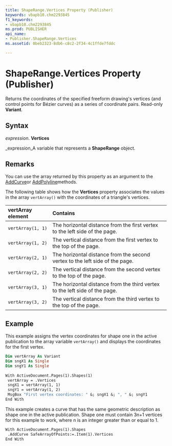 ```yaml
---
title: ShapeRange.Vertices Property (Publisher)
keywords: vbapb10.chm2293845
f1_keywords:
- vbapb10.chm2293845
ms.prod: PUBLISHER
api_name:
- Publisher.ShapeRange.Vertices
ms.assetid: 0beb2323-8db6-c8c2-2f34-4c1ffde7fddc

---
```



# ShapeRange.Vertices Property (Publisher)

Returns the coordinates of the specified freeform drawing's vertices (and control points for Bézier curves) as a series of coordinate pairs. Read-only  **Variant**.


## Syntax

 _expression_. **Vertices**

 _expression_A variable that represents a  **ShapeRange** object.


## Remarks

You can use the array returned by this property as an argument to the  [AddCurve](shapes.addcurve-method-publisher.md)or  [AddPolyline](shapes.addpolyline-method-publisher.md)methods.

The following table shows how the  **Vertices** property associates the values in the array `vertArray()` with the coordinates of a triangle's vertices.



|**vertArray element**|**Contains**|
|:-----|:-----|
| `vertArray(1, 1)`|The horizontal distance from the first vertex to the left side of the page.|
| `vertArray(1, 2)`|The vertical distance from the first vertex to the top of the page.|
| `vertArray(2, 1)`|The horizontal distance from the second vertex to the left side of the page.|
| `vertArray(2, 2)`|The vertical distance from the second vertex to the top of the page.|
| `vertArray(3, 1)`|The horizontal distance from the third vertex to the left side of the page.|
| `vertArray(3, 2)`|The vertical distance from the third vertex to the top of the page.|

## Example

This example assigns the vertex coordinates for shape one in the active publication to the array variable  `vertArray()` and displays the coordinates for the first vertex.


```vb
Dim vertArray As Variant 
Dim sngX1 As Single 
Dim sngY1 As Single 
 
With ActiveDocument.Pages(1).Shapes(1) 
 vertArray = .Vertices 
 sngX1 = vertArray(1, 1) 
 sngY1 = vertArray(1, 2) 
 MsgBox "First vertex coordinates: " &; sngX1 &; ", " &; sngY1 
End With
```

This example creates a curve that has the same geometric description as shape one in the active publication. Shape one must contain 3n+1 vertices for this example to work, where n is an integer greater than or equal to 1.




```vb
With ActiveDocument.Pages(1).Shapes 
 .AddCurve SafeArrayOfPoints:=.Item(1).Vertices 
End With 

```


